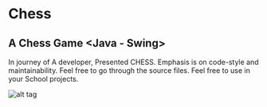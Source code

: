 # Chess
A Chess Game <Java - Swing>
----------
In journey of A developer, Presented CHESS.
Emphasis is on code-style and maintainability.
Feel free to go through the source files.
Feel free to use in your School projects.

![alt tag](https://github.com/codename-samy/chess/GUIpicture.png)
